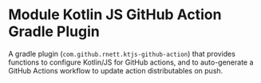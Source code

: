 # Module Kotlin JS GitHub Action Gradle Plugin

A gradle plugin (`com.github.rnett.ktjs-github-action`) that provides functions to configure Kotlin/JS for GitHub
actions, and to auto-generate a GitHub Actions workflow to update action distributables on push.
